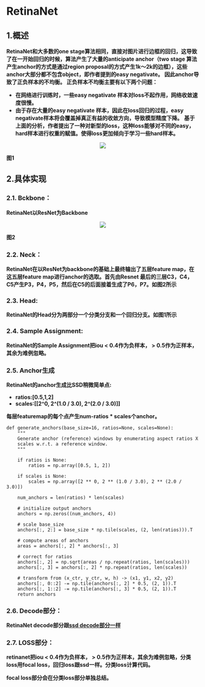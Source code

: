 # RetinaNet

## 1.概述

**RetinaNet和大多数的one stage算法相同，直接对图片进行边框的回归，这导致了在一开始回归的时候，算法产生了大量的anticipate anchor（two stage 算法产生anchor的方式是通过region proposal的方式产生1k～2k的边框），这些anchor大部分都不包含object，即作者提到的easy negativate。 因此anchor导致了正负样本的不均衡。 正负样本不均衡主要有以下两个问题：**

- **在网络进行训练时，一些easy negativate 样本对loss不起作用，网络收敛速度很慢。**
- **由于存在大量的easy negativate 样本，因此在loss回归的过程，easy negativate样本将会覆盖掉真正有益的收敛方向，导致模型精度下降。**
**基于上面的分析，作者提出了一种对新型的loss，这种loss能够对不同的easy，hard样本进行权重的赋值。使得loss更加倾向于学习一些hard样本。**

<div align=center>
<img src="https://perper.site/images/article/retina-frame.png"/>
</div>

**图1**

## 2.具体实现

### 2.1. Bckbone：

**RetinaNet以ResNet为Backbone**

<div align=center>
<img src="https://pic1.zhimg.com/80/v2-4c40148cd684b26b7fcade1ea018af7c_720w.jpg"/>
</div>

**图2**

### 2.2. Neck：

**RetinaNet在以ResNet为backbone的基础上最终输出了五层feature map，在这五层feature map进行anchor的选取。首先由Resnet 最后的三层C3，C4，C5产生P3，P4，P5，然后在C5的后面接着生成了P6，P7。如图2所示**



### 2.3. Head:

**RetinaNet的Head分为两部分一个分类分支和一个回归分支。如图1所示**



### 2.4. Sample Assignment:

**RetinaNet的Sample Assignment把iou < 0.4作为负样本， > 0.5作为正样本，其余为难例忽略。**



### 2.5. Anchor生成

**RetinaNet的anchor生成比SSD稍微简单点:**

- **ratios:[0.5,1,2]**
- **scales:[[2^0, 2^(1.0 / 3.0), 2^(2.0 / 3.0)]]**

**每层featuremap的每个点产生num-ratios * scales个anchor。**

```
def generate_anchors(base_size=16, ratios=None, scales=None):
    """
    Generate anchor (reference) windows by enumerating aspect ratios X
    scales w.r.t. a reference window.
    """

    if ratios is None:
        ratios = np.array([0.5, 1, 2])

    if scales is None:
        scales = np.array([2 ** 0, 2 ** (1.0 / 3.0), 2 ** (2.0 / 3.0)])

    num_anchors = len(ratios) * len(scales)

    # initialize output anchors
    anchors = np.zeros((num_anchors, 4))

    # scale base_size
    anchors[:, 2:] = base_size * np.tile(scales, (2, len(ratios))).T

    # compute areas of anchors
    areas = anchors[:, 2] * anchors[:, 3]

    # correct for ratios
    anchors[:, 2] = np.sqrt(areas / np.repeat(ratios, len(scales)))
    anchors[:, 3] = anchors[:, 2] * np.repeat(ratios, len(scales))

    # transform from (x_ctr, y_ctr, w, h) -> (x1, y1, x2, y2)
    anchors[:, 0::2] -= np.tile(anchors[:, 2] * 0.5, (2, 1)).T
    anchors[:, 1::2] -= np.tile(anchors[:, 3] * 0.5, (2, 1)).T
    return anchors
```



### 2.6. Decode部分：

**RetinaNet decode部分跟[ssd decode部分一样](https://github.com/Hanson0910/DL-Algorithm-Summary/blob/main/%E7%9B%AE%E6%A0%87%E6%A3%80%E6%B5%8B%E7%AF%87/Anchor-Base/one-stage/SSD.md)**



### 2.7. LOSS部分：

**retinanet把iou < 0.4作为负样本， > 0.5作为正样本，其余为难例忽略，分类loss用focal loss，回归loss跟ssd一样。分类loss计算代码。**

**focal loss部分会在分类loss部分单独总结。**





